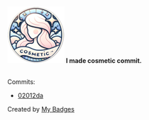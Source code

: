 <img src="https://github.com/my-badges/my-badges/blob/master/badges/cosmetic-commit/cosmetic-commit.png?raw=true" alt="I made cosmetic commit." title="I made cosmetic commit." width="128">
<strong>I made cosmetic commit.</strong>
<br><br>

Commits:

- <a href="https://github.com/kube-logging/telemetry-controller/commit/02012da4624339c237e0d0f1da40766b6aa92679">02012da</a>


Created by <a href="https://github.com/my-badges/my-badges">My Badges</a>